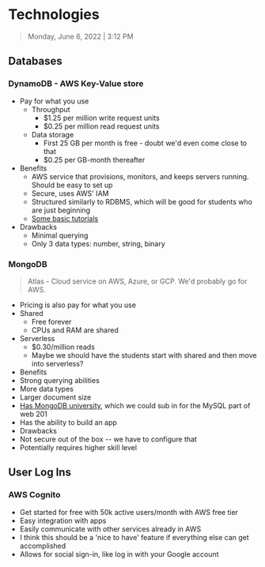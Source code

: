 # Technologies 
>Monday, June 6, 2022 | 3:12 PM
 
## Databases

### DynamoDB - AWS Key-Value store
- Pay for what you use
  - Throughput
    - $1.25 per million write request units
    - $0.25 per million read request units
  - Data storage
    - First 25 GB per month is free - doubt we'd even come close to that
    - $0.25 per GB-month thereafter
- Benefits
  - AWS service that provisions, monitors, and keeps servers running. Should be easy to set up
  - Secure, uses AWS' IAM
  - Structured similarly to RDBMS, which will be good for students who are just beginning
  - [Some basic tutorials](https://aws.amazon.com/dynamodb/getting-started/)
- Drawbacks
  - Minimal querying 
  - Only 3 data types: number, string, binary

### MongoDB 
>Atlas - Cloud service on AWS, Azure, or GCP. We'd probably go for AWS.

-	Pricing is also pay for what you use
  - Shared
    - Free forever
    - CPUs and RAM are shared
  - Serverless
    - $0.30/million reads
    - Maybe we should have the students start with shared and then move into serverless?
-	Benefits
  - Strong querying abilities
  - More data types
  - Larger document size
  - [Has MongoDB university](https://university.mongodb.com/), which we could sub in for the MySQL part of web 201 
  - Has the ability to build an app
-	Drawbacks
  - Not secure out of the box -- we have to configure that
  - Potentially requires higher skill level

## User Log Ins

### AWS Cognito
- Get started for free with 50k active users/month with AWS free tier
- Easy integration with apps
- Easily communicate with other services already in AWS
- I think this should be a 'nice to have' feature if everything else can get accomplished
- Allows for social sign-in, like log in with your Google account
